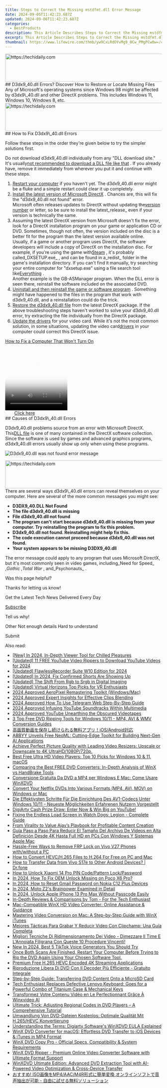 ```yaml
---
title: Steps to Correct the Missing mstdfmt.dll Error Message
date: 2024-09-05T11:42:23.687Z
updated: 2024-09-06T11:42:23.687Z
categories:
  - BestProducts
description: This Article Describes Steps to Correct the Missing mstdfmt.dll Error Message
excerpt: This Article Describes Steps to Correct the Missing mstdfmt.dll Error Message
thumbnail: https://www.lifewire.com/thmb/yw9CxLRdOYvMg9_0Cw_PMgPCw0w=/400x300/filters:no_upscale():max_bytes(150000):strip_icc():format(webp)/msstdfmt-dll-error-b39d5b0296d845ad8b22c890d4ea0365.png
---
```


<!-- affiliate ads begin -->
<a href="https://ephamedtechinc.pxf.io/c/5597632/2137224/26400" target="_top" id="2137224">
  <img src="//a.impactradius-go.com/display-ad/26400-2137224" border="0" alt="https://techidaily.com" width="728" height="90"/>
</a>
<img height="0" width="0" src="https://ephamedtechinc.pxf.io/i/5597632/2137224/26400" style="position:absolute;visibility:hidden;" border="0" />
<!-- affiliate ads end -->
## D3dx9_40.dll Errors? Discover How to Restore or Locate Missing Files
 Any of Microsoft's operating systems since Windows 98 might be affected by d3dx9\_40.dll and other DirectX problems. This includes Windows 11, Windows 10, Windows 8, etc.  

<!-- affiliate ads begin -->
<a href="https://ephamedtechinc.pxf.io/c/5597632/2137226/26400" target="_top" id="2137226">
  <img src="//a.impactradius-go.com/display-ad/26400-2137226" border="0" alt="https://techidaily.com" width="728" height="90"/>
</a>
<img height="0" width="0" src="https://ephamedtechinc.pxf.io/i/5597632/2137226/26400" style="position:absolute;visibility:hidden;" border="0" />
<!-- affiliate ads end -->
## How to Fix D3dx9\_40.dll Errors

 Follow these steps in the order they're given below to try the simpler solutions first.

 Do not download d3dx9\_40.dll individually from any "DLL download site." It's usually[not recommended to download a DLL file like that](https://www.lifewire.com/important-reasons-not-to-download-dll-files-2624455) . If you already have, remove it immediately from wherever you put it and continue with these steps.

1. [Restart your computer](https://www.lifewire.com/how-to-reboot-a-computer-2624568) if you haven't yet. The d3dx9\_40.dll error might be a fluke and a simple restart could clear it up completely.
2. [Install the latest version of Microsoft DirectX](https://www.lifewire.com/how-to-download-install-directx-2624489) . Chances are, this will fix the "d3dx9\_40.dll not found" error.  
 Microsoft often releases updates to DirectX without updating the[version number](https://www.lifewire.com/version-number-2626043) or letter, so be sure to install the latest_release_ even if your version is technically the same.
3. Assuming the latest DirectX version from Microsoft doesn't fix the error, look for a DirectX installation program on your game or application CD or DVD. Sometimes, though not often, the version included on the disc is a better fit for the program than the latest version available online.  
 Usually, if a game or​ another program uses DirectX, the software developers will include a copy of DirectX on the installation disc. For example, if you're using the game with[Steam](https://store.steampowered.com/about/) , it's probably called_DXSETUP.exe_ , and can be found in a_redist_ folder in the game's installation directory. If you can't find it manually, try searching your entire computer for "dxsetup.exe" using a file search tool like[Everything](https://www.voidtools.com/) .  
 Another example is the GB-ASManager program. When the DLL error is seen there, reinstall the software included on the associated DVD.
4. [Uninstall and then reinstall the game or software program](https://www.lifewire.com/what-is-the-proper-way-to-reinstall-a-software-program-2624478) . Something might have happened to the files in the program that work with d3dx9\_40.dll, and a reinstallation could do the trick.
5. [Restore the d3dx9_40.dll file](https://www.lifewire.com/how-to-restore-a-missing-directx-dll-file-2624516) from the latest DirectX package. If the above troubleshooting steps haven't worked to solve your d3dx9\_40.dll error, try extracting the file individually from the DirectX package.
6. [Update the drivers](https://www.lifewire.com/how-to-update-drivers-in-windows-2619214) for your video card. While it's not the most common solution, in some situations, updating the video card[drivers](https://www.lifewire.com/what-is-a-device-driver-2625796) in your computer could correct this DirectX issue.

[How to Fix a Computer That Won't Turn On](https://www.lifewire.com/how-do-i-get-my-computer-fixed-2625167)

<!-- affiliate ads begin -->
<span id="1374820">
					<video width="200" height="200" style="cursor:pointer"
           poster="//a.impactradius-go.com/display-clicktoplayimage/1374820.png"
           onclick="if(!this.playClicked){this.play();this.setAttribute('controls',true);this.playClicked=true;}">
	   <source src="//a.impactradius-go.com/display-ad/15852-1374820">
	   <img src="//a.impactradius-go.com/display-clicktoplayimage/1374820.png" style="border: none; height: 100%; width: 100%; object-fit: contain">
	</video>
	<div style="width:125px;text-align:center"><a href="javascript:window.open(decodeURIComponent('https%3A%2F%2Fthefitville.pxf.io%2Fc%2F5597632%2F1374820%2F15852'), '_blank');void(0);">Click here</a></div>
</span>
<img height="0" width="0" src="https://imp.pxf.io/i/5597632/1374820/15852" style="position:absolute;visibility:hidden;" border="0" />
<!-- affiliate ads end -->
## Causes of D3dx9\_40.dll Errors

 D3dx9\_40.dll problems source from an error with Microsoft DirectX. This[DLL file](https://www.lifewire.com/what-is-a-dll-file-2625852) is one of many contained in the DirectX software collection. Since the software is used by games and advanced graphics programs, d3dx9\_40.dll errors usually show up only when using these programs.

![D3dx9_40.dll was not found error message](https://www.lifewire.com/thmb/zMqQY5ObeMnp6iyfF2ck8DG5wpQ=/1500x0/filters:no_upscale():max_bytes(150000):strip_icc():format(webp)/d3dx9_40-dll-error-message-7d07ae81cc6b41dbb87c2d4080d74c83.png)

<!-- affiliate ads begin -->
<a href="https://appsumo.8odi.net/c/5597632/2123732/7443" target="_top" id="2123732">
  <img src="//a.impactradius-go.com/display-ad/7443-2123732" border="0" alt="https://techidaily.com" width="600" height="90"/>
</a>
<img height="0" width="0" src="https://appsumo.8odi.net/i/5597632/2123732/7443" style="position:absolute;visibility:hidden;" border="0" />
<!-- affiliate ads end -->
 There are several ways d3dx9\_40.dll errors can reveal themselves on your computer. Here are several of the more common messages you might see:

* **D3DX9\_40.DLL Not Found**
* **The file d3dx9\_40.dll is missing**
* **File d3dx9\_40.dll not found**
* **The program can't start because d3dx9\_40.dll is missing from your computer. Try reinstalling the program to fix this problem.**
* **D3dx9\_40.dll not found. Reinstalling might help fix this.**
* **The code execution cannot proceed because d3dx9\_40.dll was not found.**
* **Your system appears to be missing D3DX9\_40.dll**

 The error message could apply to any program that uses Microsoft DirectX, but it's most commonly seen in video games, including_Need for Speed_ ,_Gothic_ ,_Total War_ , and_Psychonauts_ .

Was this page helpful?

Thanks for letting us know!

 Get the Latest Tech News Delivered Every Day

[Subscribe](https://www.lifewire.com/#)

Tell us why!

 Other  Not enough details  Hard to understand

 Submit

<ins class="adsbygoogle"
     style="display:block"
     data-ad-format="autorelaxed"
     data-ad-client="ca-pub-7571918770474297"
     data-ad-slot="1223367746"></ins>



<ins class="adsbygoogle"
     style="display:block"
     data-ad-client="ca-pub-7571918770474297"
     data-ad-slot="8358498916"
     data-ad-format="auto"
     data-full-width-responsive="true"></ins>

<span class="atpl-alsoreadstyle">Also read:</span>
<div><ul>
<li><a href="https://screen-capture.techidaily.com/new-in-2024-in-depth-viewer-tool-for-chilled-pleasures/"><u>[New] In 2024, In-Depth Viewer Tool for Chilled Pleasures</u></a></li>
<li><a href="https://youtube-data.techidaily.com/ed-11-free-youtube-video-rippers-to-download-youtube-videos-for-2024/"><u>[Updated] 11 FREE YouTube Video Rippers to Download YouTube Videos for 2024</u></a></li>
<li><a href="https://video-screen-grab.techidaily.com/updated-flawlessrecorder-suite-w10-edition-for-2024/"><u>[Updated] FlawlessRecorder Suite W10 Edition for 2024</u></a></li>
<li><a href="https://eaxpv-info.techidaily.com/updated-in-2024-fix-confirmed-shorts-are-showing-up/"><u>[Updated] In 2024, Fix Confirmed  Shorts Are Showing Up</u></a></li>
<li><a href="https://some-guidance.techidaily.com/updated-the-shift-from-rgb-to-srgb-in-digital-imaging/"><u>[Updated] The Shift From Rgb to Srgb in Digital Imaging</u></a></li>
<li><a href="https://fox-glue.techidaily.com/updated-virtual-horizons-top-picks-for-vr-enthusiasts/"><u>[Updated] Virtual Horizons  Top Picks for VR Enthusiasts</u></a></li>
<li><a href="https://extra-information.techidaily.com/2024-approved-aeropixel-remastering-toolkit-windowsmac/"><u>2024 Approved  AeroPixel Remastering Toolkit (Windows/Mac)</u></a></li>
<li><a href="https://visual-screen-recording.techidaily.com/2024-approved-expert-insights-for-effective-clips-blending/"><u>2024 Approved  Expert Insights for Effective Clips Blending</u></a></li>
<li><a href="https://article-posts.techidaily.com/2024-approved-how-to-use-telegram-web-step-by-step-guide/"><u>2024 Approved  How To Use Telegram Web  Step-By-Step Guide</u></a></li>
<li><a href="https://some-techniques.techidaily.com/2024-approved-infusing-youtube-soundtracks-within-multimedia/"><u>2024 Approved  Infusing YouTube Soundtracks Within Multimedia</u></a></li>
<li><a href="https://facebook-video-share.techidaily.com/2024-approved-youtube-unearthing-the-obscured-videotapes/"><u>2024 Approved  YouTube  Unearthing the Obscured Videotapes</u></a></li>
<li><a href="https://techtrends.techidaily.com/3-top-free-dvd-ripping-tools-for-windows-1011-mp4-avi-and-wmv-conversion-guides/"><u>3 Top Free DVD Ripping Tools for Windows 10/11 - MP4, AVI & WMV Conversion Guides</u></a></li>
<li><a href="https://techtrends.techidaily.com/iosandroid/"><u>高画質動画を保存し続けられる無料アプリ！iOS/Android対応</u></a></li>
<li><a href="https://discover-blog.techidaily.com/abbyy-unveils-free-neoml-cutting-edge-toolkit-for-building-next-gen-ai-applications/"><u>ABBYY Unveils Free NeoML: Cutting-Edge Toolkit for Building Next-Gen AI Applications</u></a></li>
<li><a href="https://techtrends.techidaily.com/achieve-perfect-picture-quality-with-leading-video-resizers-upscale-or-downscale-to-4k-ultrahd1080p720p/"><u>Achieve Perfect Picture Quality with Leading Video Resizers: Upscale or Downscale to 4K UltraHD/1080P/720p.</u></a></li>
<li><a href="https://techtrends.techidaily.com/best-free-ultra-hd-video-players-top-10-picks-for-windows-10-and-11-macos/"><u>Best Free Ultra HD Video Players: Top 10 Picks for Windows 10 & 11, macOS</u></a></li>
<li><a href="https://techtrends.techidaily.com/comparing-the-best-free-dvd-converters-in-depth-analysis-of-winx-vs-handbrake-tools/"><u>Comparing the Best FREE DVD Converters: In-Depth Analysis of WinX vs HandBrake Tools</u></a></li>
<li><a href="https://techtrends.techidaily.com/conversione-gratuita-da-dvd-a-mp4-per-windows-e-mac-come-usare-winxdvd/"><u>Conversione Gratuita Da DVD a MP4 per Windows E Mac: Come Usare WinXDVD</u></a></li>
<li><a href="https://techtrends.techidaily.com/convert-your-netflix-dvds-into-various-formats-mp4-avi-mov-on-windows-or-mac/"><u>Convert Your Netflix DVDs Into Various Formats (MP4, AVI, MOV) on Windows or Mac</u></a></li>
<li><a href="https://techtrends.techidaily.com/die-effektivsten-schritte-fur-die-einrichtung-des-av1-codecs-unter-windows-1011-neueste-moglichkeiten-erfahrenen-nutzern-vorgestellt/"><u>Die Effektivsten Schritte Für Die Einrichtung Des AV1-Codecs Unter Windows 10/11 – Neueste Möglichkeiten Erfahrenen Nutzern Vorgestellt</u></a></li>
<li><a href="https://techtrends.techidaily.com/digiarty-cash-prize-draw-enter-now-and-win-big-on-youtube/"><u>DigiArty Cash Prize Draw: Enter Now & Win Big on YouTube!</u></a></li>
<li><a href="https://win-solutions.techidaily.com/fixing-the-endless-load-screen-in-watch-dogs-legion-complete-guide/"><u>Fixing the Endless Load Screen in Watch Dogs: Legion - Complete Guide</u></a></li>
<li><a href="https://youtube-lab.techidaily.com/virality-to-value-ajays-playbook-for-profitable-content-creation/"><u>From Virality to Value  Ajay’s Playbook for Profitable Content Creation</u></a></li>
<li><a href="https://techtrends.techidaily.com/guia-paso-a-paso-para-reducir-el-tamano-del-archivo-de-videos-en-alta-definicion-desde-4k-hasta-full-hd-en-pcs-con-windows-y-sistemas-apple-mac/"><u>Guía Paso a Paso Para Reducir El Tamaño Del Archivo De Vídeos en Alta Definición Desde 4K Hasta Full HD en PCs Con Windows Y Sistemas Apple Mac</u></a></li>
<li><a href="https://bypass-frp.techidaily.com/hassle-free-ways-to-remove-frp-lock-on-vivo-v27-phones-withwithout-a-pc-by-drfone-android/"><u>Hassle-Free Ways to Remove FRP Lock on Vivo V27 Phones with/without a PC</u></a></li>
<li><a href="https://techtrends.techidaily.com/how-to-convert-hevch265-files-to-h264-for-free-on-pc-and-mac/"><u>How to Convert HEVC/H.265 Files to H.264 For Free on PC and Mac</u></a></li>
<li><a href="https://android-transfer.techidaily.com/how-to-transfer-data-from-vivo-s17e-to-other-android-devices-drfone-by-drfone-transfer-from-android-transfer-from-android/"><u>How to Transfer Data from Vivo S17e to Other Android Devices? | Dr.fone</u></a></li>
<li><a href="https://unlock-android.techidaily.com/how-to-unlock-xiaomi-14-pro-pin-codepattern-lockpassword-by-drfone-android/"><u>How to Unlock Xiaomi 14 Pro PIN Code/Pattern Lock/Password</u></a></li>
<li><a href="https://easy-unlock-android.techidaily.com/in-2024-how-to-fix-oem-unlock-missing-on-poco-x6-pro-by-drfone-android/"><u>In 2024, How To Fix OEM Unlock Missing on Poco X6 Pro?</u></a></li>
<li><a href="https://easy-unlock-android.techidaily.com/in-2024-how-to-reset-gmail-password-on-nokia-c12-plus-devices-by-drfone-android/"><u>In 2024, How to Reset Gmail Password on Nokia C12 Plus Devices</u></a></li>
<li><a href="https://extra-guidance.techidaily.com/in-2024-moto-z2s-brainpower-examined-in-detail/"><u>In 2024, Moto Z2's Brainpower Examined in Detail</u></a></li>
<li><a href="https://ios-unlock.techidaily.com/in-2024-unlock-apple-iphone-13-pro-max-without-passcode-easily-by-drfone-ios/"><u>In 2024, Unlock Apple iPhone 13 Pro Max Without Passcode Easily</u></a></li>
<li><a href="https://hardware-tips.techidaily.com/in-depth-reviews-and-comparisons-by-tom-for-the-tech-enthusiast/"><u>In-Depth Reviews & Comparisons by Tom - For the Tech Enthusiast</u></a></li>
<li><a href="https://techtrends.techidaily.com/mac-compatible-winx-hd-video-converter-online-assistance-and-guidance/"><u>Mac-Compatible WinX HD Video Converter: Online Assistance & Guidance</u></a></li>
<li><a href="https://techtrends.techidaily.com/mastering-video-conversion-on-mac-a-step-by-step-guide-with-winx-itunes/"><u>Mastering Video Conversion on Mac: A Step-by-Step Guide with WinX iTunes</u></a></li>
<li><a href="https://techtrends.techidaily.com/mejores-tacticas-para-grabar-y-reducir-video-con-clipchamp-una-guia-completa/"><u>Mejores Tácticas Para Grabar Y Reducir Video Con Clipchamp: Una Guía Completa</u></a></li>
<li><a href="https://techtrends.techidaily.com/migliori-tecniche-di-ridimensionamento-dei-video-dimezzare-il-time-e-lannoiata-filigrana-con-queste-10-procedure-vincenti/"><u>Migliori Tecniche Di Ridimensionamento Dei Video - Dimezzare Il Time E L'Annoiata Filigrana Con Queste 10 Procedure Vincenti!</u></a></li>
<li><a href="https://ai-voice.techidaily.com/new-in-2024-best-5-tiktok-voice-generators-you-should-try/"><u>New In 2024, Best 5 TikTok Voice Generators You Should Try</u></a></li>
<li><a href="https://techtrends.techidaily.com/once-both-scans-are-finished-restart-your-computer-before-trying-to-rip-the-dvd-again-using-your-chosen-software-tool/"><u>Once Both Scans Are Finished, Restart Your Computer Before Trying to Rip the DVD Again Using Your Chosen Software Tool.</u></a></li>
<li><a href="https://techtrends.techidaily.com/premium-free-h265-hevc-encoded-4k-streaming-applications/"><u>Premium Free H.265 HEVC Encoded 4K Streaming Applications</u></a></li>
<li><a href="https://techtrends.techidaily.com/riproduzione-libera-di-dvd-con-il-decoder-piu-efficiente-gratuito-integrale/"><u>Riproduzione Libera Di DVD Con Il Decoder Più Efficiente - Gratuito Integrale</u></a></li>
<li><a href="https://techtrends.techidaily.com/step-by-step-guide-transferring-dvd-content-onto-a-microsd-card/"><u>Step-by-Step Guide: Transferring DVD Content Onto a MicroSD Card</u></a></li>
<li><a href="https://hardware-reviews.techidaily.com/tech-enthusiast-replaces-defective-lenovo-keyboard-goes-for-a-powerful-combo-of-titanium-case-and-mechanical-keys/"><u>Tech Enthusiast Replaces Defective Lenovo Keyboard: Goes for a Powerful Combo of Titanium Case & Mechanical Keys</u></a></li>
<li><a href="https://techtrends.techidaily.com/transformez-votre-contenu-video-en-le-perfectionnant-grace-a-winxvideo-ai/"><u>Transformez Votre Contenu Vidéo en Le Perfectionnant Grâce À Winxvideo AI</u></a></li>
<li><a href="https://techtrends.techidaily.com/ultimate-trick-adjusting-regional-codes-in-dvd-players-a-comprehensive-tutorial/"><u>Ultimate Trick: Adjusting Regional Codes in DVD Players – A Comprehensive Tutorial</u></a></li>
<li><a href="https://techtrends.techidaily.com/umwandlung-von-dvd-dateien-kostenlos-optimale-qualitat-mit-h265hevc-konvertierung/"><u>Umwandlung Von DVD-Dateien Kostenlos: Optimale Qualität Mit H.265/HEVC Konvertierung</u></a></li>
<li><a href="https://techtrends.techidaily.com/understanding-the-terms-digiarty-softwares-winxdvd-eula-explained/"><u>Understanding the Terms: Digiarty Software's WinXDVD EULA Explained</u></a></li>
<li><a href="https://techtrends.techidaily.com/winx-dvd-converter-for-macos-effortless-dvd-transfer-to-ios-devices-and-itunes-in-mp4-format/"><u>WinX DVD Converter for macOS: Effortless DVD Transfer to iOS Devices & iTunes in MP4 Format</u></a></li>
<li><a href="https://techtrends.techidaily.com/winx-dvd-copy-pro-official-specs-compatibility-and-system-requirements/"><u>WinX DVD Copy Pro - Official Specs, Compatibility & System Requirements</u></a></li>
<li><a href="https://techtrends.techidaily.com/winx-dvd-ripper-premium-online-video-converter-software-with-ultimate-format-support/"><u>WinX DVD Ripper - Premium Online Video Converter Software with Ultimate Format Support</u></a></li>
<li><a href="https://techtrends.techidaily.com/winxdvd-ultimate-edition-advanced-dvd-extraction-tool-with-ai-powered-video-optimization-and-cross-device-transfer/"><u>WinXDVD Ultimate Edition: Advanced DVD Extraction Tool with AI-Powered Video Optimization & Cross-Device Transfer</u></a></li>
<li><a href="https://techtrends.techidaily.com/isomp4aacm4r/"><u>おすすめ! ISO画像をMP4/AAC/M4R形式に簡単変換 オンラインソフトで音声抽出が可能 - 自由に試せる無料ソリューション</u></a></li>
</ul></div>
